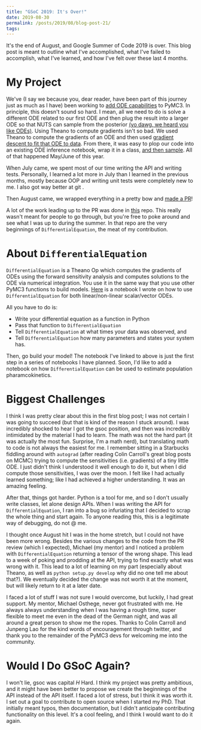 ```yaml
---
title: "GSoC 2019: It's Over!"
date: 2019-08-30
permalink: /posts/2019/08/blog-post-21/
tags:
---
```


It's the end of August, and Google Summer of Code 2019 is over.  This blog post is meant to outline what I've accomplished, what I've failed to accomplish, what I've learned, and how I've felt over these last 4 months.

# My Project

We've (I say we because you, dear reader, have been part of this journey just as much as I have) been working to [add ODE capabilities](https://dpananos.github.io/posts/2019/05/blog-post-12/) to PyMC3.  In principle, this doesn't sound so hard.  I mean, all we need to do is solve a different ODE related to our first ODE and then plug the result into a larger ODE so that NUTS can sample from the posterior [(yo dawg, we heard you like ODEs)](https://dpananos.github.io/posts/2019/05/blog-post-13/).  Using Theano to compute gradients isn't so bad.  We used Theano to compute the gradients of an ODE and then used [gradient descent to fit that ODE to data](https://dpananos.github.io/posts/2019/05/blog-post-15/). From there, it was easy to plop our code into an existing ODE inference notebook, wrap it in a class, [and then sample](https://dpananos.github.io/posts/2019/06/blog-post-16/).  All of that happened May/June of this year.

When July came, we spent most of our time writing the API and writing tests.  Personally, I learned a lot more in July than I learned in the previous months, mostly because OOP and writing unit tests were completely new to me.  I also got way better at git *<insert i_know_git_fu.gif>*.

Then August came, we wrapped everything in a pretty bow and [made a PR](https://github.com/pymc-devs/pymc3/pull/3590)!

A lot of the work leading up to the PR was done in [this](https://github.com/Dpananos/ODEGSoC) repo.  This really wasn't meant for people to go through, but you're free to poke around and see what I was up to during the summer.  In that repo are the very beginnings of `DifferentialEquation`, the meat of my contribution.

# About `DifferentialEquation`

`DifferentialEquation` is a Theano Op which computes the gradients of ODEs using the forward sensitivity analysis and computes solutions to the ODE via numerical integration.  You use it in the same way that you use other PyMC3 functions to build models.  [Here](https://github.com/Dpananos/pymc3/blob/gsoc_ode/docs/source/notebooks/bayesian_estimation_of_ode_parameters.ipynb) is a notebook I wrote on how to use `DifferentialEquation` for both linear/non-linear scalar/vector ODEs.

All you have to do is:
  * Write your differential equation as a function in Python
  * Pass that function to `DifferentialEquation`
  * Tell `DifferentialEquation` at what times your data was observed, and
  * Tell `DifferentialEquation` how many parameters and states your system has.

Then, go build your model!  The notebook I've linked to above is just the first step in a series of notebooks I have planned.  Soon, I'd like to add a notebook on how `DifferentialEquation` can be used to estimate population pharamcokinetics.

# Biggest Challenges

I think I was pretty clear about this in the first blog post; I was not certain I was going to succeed (but that is kind of the reason I stuck around).  I was incredibly shocked to hear I got the gsoc position, and then was incredibly intimidated by the material I had to learn.  The math was not the hard part (it was actually the most fun.  Surprise, I'm a math nerd), but translating math to code is not always the easiest for me.  I remember sitting in a Starbucks fiddling around with `autograd` (after reading Colin Carroll's great blog posts on MCMC) trying to compute the sensitivities (i.e. gradients) of a tiny little ODE.  I just didn't think I understood it well enough to do it, but when I did compute those sensitivities, I was over the moon.  I felt like I had actually learned something; like I had achieved a higher understanding.  It was an amazing feeling.

After that, things got harder.  Python is a tool for me, and so I don't usually write classes, let alone design APIs.  When I was writing the API for `DifferentialEquation`, I ran into a bug so infuriating that I decided to scrap the whole thing and start again.  To anyone reading this, this is a legitimate way of debugging, do not @ me.

I thought once August hit I was in the home stretch, but I could not have been more wrong.  Besides the various changes to the code from the PR review (which I expected), Michael (my mentor) and I noticed a problem with `DifferentialEquation` returning a tensor of the wrong shape.  This lead to a week of poking and prodding at the API, trying to find exactly what was wrong with it.  This lead to a lot of learning on my part (especially about Theano, as well as `python setup.py develop` why did no one tell me about that?).  We eventually decided the change was not worth it at the moment, but will likely return to it at a later date.

I faced a lot of stuff I was not sure I would overcome, but luckily, I had great support.  My mentor, Michael Osthege, never got frustrated with me.  He always always understanding when I was having a rough time, super flexible to meet me even in the dead of the German night, and was all around a great person to show me the ropes.  Thanks to Colin Carroll and Junpeng Lao for the kind words of encouragement through twitter, and thank you to the remainder of the PyMC3 devs for welcoming me into the community.

# Would I Do GSoC Again?

I won't lie, gsoc was capital *H* Hard.  I think my project was pretty ambitious, and it might have been better to propose we create the beginnings of the API instead of the API itself.  I faced a lot of stress, but I think it was worth it.  I set out a goal to contribute to open source when I started my PhD.  That initially meant typos, then documentation, but I didn't anticipate contributing functionality on this level.  It's a cool feeling, and I think I would want to do it again.
